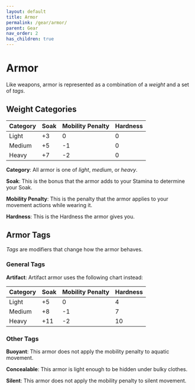 ```yaml
---
layout: default
title: Armor
permalink: /gear/armor/
parent: Gear
nav_order: 2
has_children: true
---
```


# Armor

Like weapons, armor is represented as a combination of a _weight_ and a set of
_tags_.

## Weight Categories

| Category | Soak | Mobility Penalty | Hardness |
| :------- | :--- | :--------------- | :------- |
| Light    | +3   | 0                | 0        |
| Medium   | +5   | -1               | 0        |
| Heavy    | +7   | -2               | 0        |

**Category**: All armor is one of _light_, _medium_, or _heavy_.

**Soak**: This is the bonus that the armor adds to your Stamina to determine
your Soak.

**Mobility Penalty**: This is the penalty that the armor applies to your
movement actions while wearing it.

**Hardness**: This is the Hardness the armor gives you.

## Armor Tags

_Tags_ are modifiers that change how the armor behaves.

### General Tags

**Artifact**: Artifact armor uses the following chart instead:

| Category | Soak | Mobility Penalty | Hardness |
| :------- | :--- | :--------------- | :------- |
| Light    | +5   | 0                | 4        |
| Medium   | +8   | -1               | 7        |
| Heavy    | +11  | -2               | 10       |

### Other Tags

**Buoyant**: This armor does not apply the mobility penalty to aquatic movement.

**Concealable**: This armor is light enough to be hidden under bulky clothes.

**Silent**: This armor does not apply the mobility penalty to silent movement.
